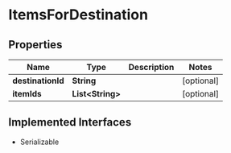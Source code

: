 

# ItemsForDestination


## Properties

| Name | Type | Description | Notes |
|------------ | ------------- | ------------- | -------------|
|**destinationId** | **String** |  |  [optional] |
|**itemIds** | **List&lt;String&gt;** |  |  [optional] |


## Implemented Interfaces

* Serializable


